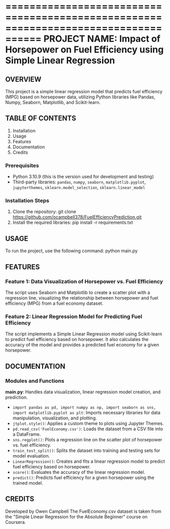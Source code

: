 ====================================================================================
PROJECT NAME: Impact of Horsepower on Fuel Efficiency using Simple Linear Regression
====================================================================================

## OVERVIEW
This project is a simple linear regression model that predicts fuel efficiency (MPG) 
based on horsepower data, utilizing Python libraries like Pandas, Numpy, Seaborn, 
Matplotlib, and Scikit-learn.

## TABLE OF CONTENTS
1. Installation
2. Usage
3. Features
4. Documentation
5. Credits

### Prerequisites
- Python 3.10.9 (this is the version used for development and testing)
- Third-party libraries: `pandas`, `numpy`, `seaborn`, `matplotlib.pyplot`, 
`jupyterthemes`, `sklearn.model_selection`, `sklearn.linear_model`

### Installation Steps 
1. Clone the repository:
git clone https://github.com/ocampbell378/FuelEfficiencyPrediction.git
2. Install the required libraries:
pip install -r requirements.txt

## USAGE
To run the project, use the following command:
python main.py

## FEATURES
### Feature 1: Data Visualization of Horsepower vs. Fuel Efficiency
The script uses Seaborn and Matplotlib to create a scatter plot with a regression line, 
visualizing the relationship between horsepower and fuel efficiency (MPG) from a fuel 
economy dataset.

### Feature 2: Linear Regression Model for Predicting Fuel Efficiency
The script implements a Simple Linear Regression model using Scikit-learn to predict 
fuel efficiency based on horsepower. It also calculates the accuracy of the model and 
provides a predicted fuel economy for a given horsepower.

## DOCUMENTATION
### Modules and Functions

**main.py**: Handles data visualization, linear regression model creation, and prediction.

- `import pandas as pd, import numpy as np, import seaborn as sns, import matplotlib.pyplot as plt`: Imports necessary libraries for data manipulation, visualization, and plotting.
- `jtplot.style()`: Applies a custom theme to plots using Jupyter Themes.
- `pd.read_csv('FuelEconomy.csv')`: Loads the dataset from a CSV file into a DataFrame.
- `sns.regplot()`: Plots a regression line on the scatter plot of horsepower vs. fuel efficiency.
- `train_test_split()`: Splits the dataset into training and testing sets for model evaluation.
- `LinearRegression()`: Creates and fits a linear regression model to predict fuel efficiency based on horsepower.
- `score()`: Evaluates the accuracy of the linear regression model.
- `predict()`: Predicts fuel efficiency for a given horsepower using the trained model.

## CREDITS
Developed by Owen Campbell
The FuelEconomy.csv dataset is taken from the "Simple Linear Regression for the Absolute Beginner" course on Coursera.
